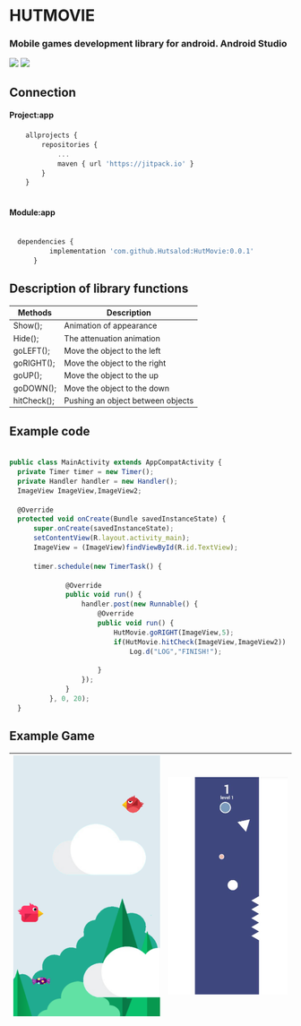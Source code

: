 # HUTMOVIE 

### Mobile games development library for android. Android Studio

![](https://img.shields.io/github/stars/pandao/editor.md.svg) ![](https://img.shields.io/github/forks/pandao/editor.md.svg)

## Connection

#### Project:app

```javascript
	allprojects {
		repositories {
			...
			maven { url 'https://jitpack.io' }
		}
	}
  
```  

#### Module:app

  ```javascript
  
  	dependencies {
	        implementation 'com.github.Hutsalod:HutMovie:0.0.1'
		}
```  

## Description of library functions

Methods  | Description
------------- | -------------
Show();  | Animation of appearance
Hide();  | The attenuation animation
goLEFT();  | Move the object to the left
goRIGHT();  | Move the object to the right
goUP();  | Move the object to the up
goDOWN();  | Move the object to the down
hitCheck();  | Pushing an object between objects


## Example code

  ```javascript
  
public class MainActivity extends AppCompatActivity {
    private Timer timer = new Timer();
    private Handler handler = new Handler();
    ImageView ImageView,ImageView2;
    
    @Override
    protected void onCreate(Bundle savedInstanceState) {
        super.onCreate(savedInstanceState);
        setContentView(R.layout.activity_main);
        ImageView = (ImageView)findViewById(R.id.TextView);

        timer.schedule(new TimerTask() {

                @Override
                public void run() {
                    handler.post(new Runnable() {
                        @Override
                        public void run() {
                            HutMovie.goRIGHT(ImageView,5);
                            if(HutMovie.hitCheck(ImageView,ImageView2))
                                Log.d("LOG","FINISH!");
                                
                        }
                    });
                }
            }, 0, 20);
    }
```  

## Example Game
![](https://github.com/Hutsalod/HutMovie/blob/master/skrin2png.png)  | ![](https://github.com/Hutsalod/HutMovie/blob/master/screen-1.jpg)
------------- | -------------
 


